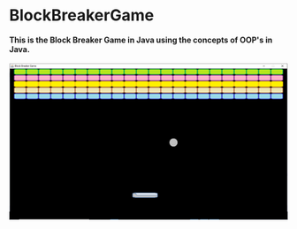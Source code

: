 # BlockBreakerGame
<b>This is the Block Breaker Game in Java using the concepts of OOP's in Java.</b>
<br></br>
![](BlockBreakerGame.png)
